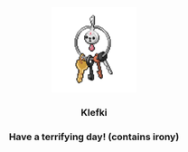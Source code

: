 <p align="center">
    <img src="https://raw.githubusercontent.com/PokeAPI/sprites/master/sprites/pokemon/707.png" width="150" height="150">
</p>
<h3 align="center"> <b>Klefki</b></h3>
<h3 align="center">Have a terrifying day! (contains irony)</h3>
